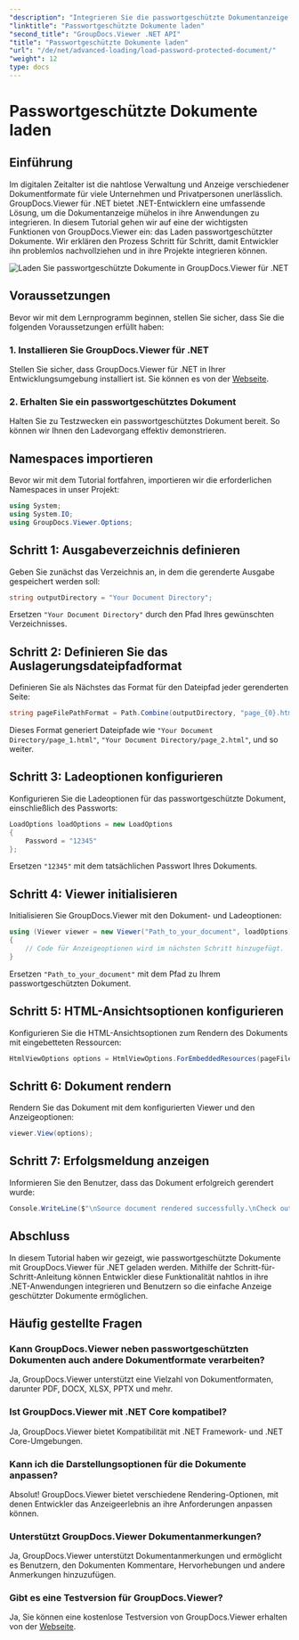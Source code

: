 ```yaml
---
"description": "Integrieren Sie die passwortgeschützte Dokumentanzeige mühelos in .NET-Anwendungen mit GroupDocs.Viewer für .NET. Folgen Sie unserer Schritt-für-Schritt-Anleitung für eine nahtlose Integration."
"linktitle": "Passwortgeschützte Dokumente laden"
"second_title": "GroupDocs.Viewer .NET API"
"title": "Passwortgeschützte Dokumente laden"
"url": "/de/net/advanced-loading/load-password-protected-document/"
"weight": 12
type: docs
---
```

# Passwortgeschützte Dokumente laden

## Einführung
Im digitalen Zeitalter ist die nahtlose Verwaltung und Anzeige verschiedener Dokumentformate für viele Unternehmen und Privatpersonen unerlässlich. GroupDocs.Viewer für .NET bietet .NET-Entwicklern eine umfassende Lösung, um die Dokumentanzeige mühelos in ihre Anwendungen zu integrieren. In diesem Tutorial gehen wir auf eine der wichtigsten Funktionen von GroupDocs.Viewer ein: das Laden passwortgeschützter Dokumente. Wir erklären den Prozess Schritt für Schritt, damit Entwickler ihn problemlos nachvollziehen und in ihre Projekte integrieren können.

![Laden Sie passwortgeschützte Dokumente in GroupDocs.Viewer für .NET](/viewer/advanced-loading/load-password-protected-documents-img.png)

## Voraussetzungen
Bevor wir mit dem Lernprogramm beginnen, stellen Sie sicher, dass Sie die folgenden Voraussetzungen erfüllt haben:
### 1. Installieren Sie GroupDocs.Viewer für .NET
Stellen Sie sicher, dass GroupDocs.Viewer für .NET in Ihrer Entwicklungsumgebung installiert ist. Sie können es von der [Webseite](https://releases.groupdocs.com/viewer/net/).
### 2. Erhalten Sie ein passwortgeschütztes Dokument
Halten Sie zu Testzwecken ein passwortgeschütztes Dokument bereit. So können wir Ihnen den Ladevorgang effektiv demonstrieren.

## Namespaces importieren
Bevor wir mit dem Tutorial fortfahren, importieren wir die erforderlichen Namespaces in unser Projekt:
```csharp
using System;
using System.IO;
using GroupDocs.Viewer.Options;
```

## Schritt 1: Ausgabeverzeichnis definieren
Geben Sie zunächst das Verzeichnis an, in dem die gerenderte Ausgabe gespeichert werden soll:
```csharp
string outputDirectory = "Your Document Directory";
```
Ersetzen `"Your Document Directory"` durch den Pfad Ihres gewünschten Verzeichnisses.
## Schritt 2: Definieren Sie das Auslagerungsdateipfadformat
Definieren Sie als Nächstes das Format für den Dateipfad jeder gerenderten Seite:
```csharp
string pageFilePathFormat = Path.Combine(outputDirectory, "page_{0}.html");
```
Dieses Format generiert Dateipfade wie `"Your Document Directory/page_1.html"`, `"Your Document Directory/page_2.html"`, und so weiter.
## Schritt 3: Ladeoptionen konfigurieren
Konfigurieren Sie die Ladeoptionen für das passwortgeschützte Dokument, einschließlich des Passworts:
```csharp
LoadOptions loadOptions = new LoadOptions
{
    Password = "12345"
};
```
Ersetzen `"12345"` mit dem tatsächlichen Passwort Ihres Dokuments.
## Schritt 4: Viewer initialisieren
Initialisieren Sie GroupDocs.Viewer mit den Dokument- und Ladeoptionen:
```csharp
using (Viewer viewer = new Viewer("Path_to_your_document", loadOptions))
{
    // Code für Anzeigeoptionen wird im nächsten Schritt hinzugefügt.
}
```
Ersetzen `"Path_to_your_document"` mit dem Pfad zu Ihrem passwortgeschützten Dokument.
## Schritt 5: HTML-Ansichtsoptionen konfigurieren
Konfigurieren Sie die HTML-Ansichtsoptionen zum Rendern des Dokuments mit eingebetteten Ressourcen:
```csharp
HtmlViewOptions options = HtmlViewOptions.ForEmbeddedResources(pageFilePathFormat);
```
## Schritt 6: Dokument rendern
Rendern Sie das Dokument mit dem konfigurierten Viewer und den Anzeigeoptionen:
```csharp
viewer.View(options);
```
## Schritt 7: Erfolgsmeldung anzeigen
Informieren Sie den Benutzer, dass das Dokument erfolgreich gerendert wurde:
```csharp
Console.WriteLine($"\nSource document rendered successfully.\nCheck output in {outputDirectory}.");
```

## Abschluss
In diesem Tutorial haben wir gezeigt, wie passwortgeschützte Dokumente mit GroupDocs.Viewer für .NET geladen werden. Mithilfe der Schritt-für-Schritt-Anleitung können Entwickler diese Funktionalität nahtlos in ihre .NET-Anwendungen integrieren und Benutzern so die einfache Anzeige geschützter Dokumente ermöglichen.
## Häufig gestellte Fragen
### Kann GroupDocs.Viewer neben passwortgeschützten Dokumenten auch andere Dokumentformate verarbeiten?
Ja, GroupDocs.Viewer unterstützt eine Vielzahl von Dokumentformaten, darunter PDF, DOCX, XLSX, PPTX und mehr.
### Ist GroupDocs.Viewer mit .NET Core kompatibel?
Ja, GroupDocs.Viewer bietet Kompatibilität mit .NET Framework- und .NET Core-Umgebungen.
### Kann ich die Darstellungsoptionen für die Dokumente anpassen?
Absolut! GroupDocs.Viewer bietet verschiedene Rendering-Optionen, mit denen Entwickler das Anzeigeerlebnis an ihre Anforderungen anpassen können.
### Unterstützt GroupDocs.Viewer Dokumentanmerkungen?
Ja, GroupDocs.Viewer unterstützt Dokumentanmerkungen und ermöglicht es Benutzern, den Dokumenten Kommentare, Hervorhebungen und andere Anmerkungen hinzuzufügen.
### Gibt es eine Testversion für GroupDocs.Viewer?
Ja, Sie können eine kostenlose Testversion von GroupDocs.Viewer erhalten von der [Webseite](https://releases.groupdocs.com/).